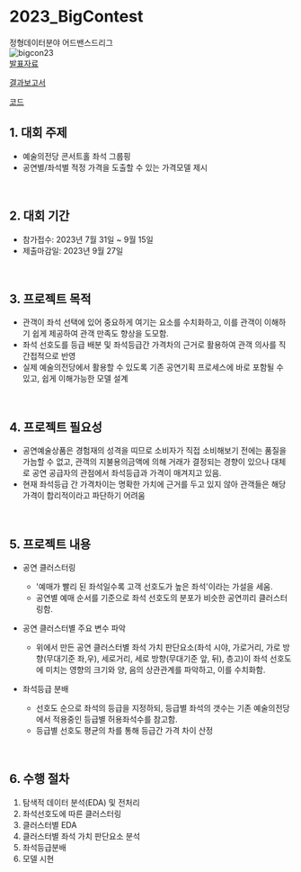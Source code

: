 # 2023_BigContest
정형데이터분야 어드밴스드리그  
![bigcon23](https://github.com/jun-suk/PJT_2023_BigContest/assets/73885257/43638b26-f2b1-447d-911d-b09c9246f169)  
[발표자료](https://github.com/jun-suk/PJT_2023_BigContest/blob/main/%5B%E1%84%87%E1%85%A1%E1%86%AF%E1%84%91%E1%85%AD%E1%84%8C%E1%85%A1%E1%84%85%E1%85%AD%5D%20%E1%84%8C%E1%85%A5%E1%86%BC%E1%84%92%E1%85%A7%E1%86%BC%E1%84%83%E1%85%A6%E1%84%8B%E1%85%B5%E1%84%90%E1%85%A5%E1%84%87%E1%85%AE%E1%86%AB%E1%84%8B%E1%85%A3_%E1%84%8B%E1%85%A5%E1%84%83%E1%85%B3%E1%84%87%E1%85%A2%E1%86%AB%E1%84%89%E1%85%B3%E1%84%83%E1%85%B3%E1%84%85%E1%85%B5%E1%84%80%E1%85%B3_%E1%84%90%E1%85%B5%E1%86%B7_%E1%84%8B%E1%85%B5%E1%84%8B%E1%85%A5%E1%84%83%E1%85%B3%E1%84%85%E1%85%B5%E1%86%B7.pdf)  

[결과보고서](https://github.com/jun-suk/PJT_2023_BigContest/blob/main/%5B%E1%84%80%E1%85%A7%E1%86%AF%E1%84%80%E1%85%AA%E1%84%87%E1%85%A9%E1%84%80%E1%85%A9%E1%84%89%E1%85%A5%5D%20%E1%84%8C%E1%85%A5%E1%86%BC%E1%84%92%E1%85%A7%E1%86%BC%E1%84%83%E1%85%A6%E1%84%8B%E1%85%B5%E1%84%90%E1%85%A5%E1%84%87%E1%85%AE%E1%86%AB%E1%84%8B%E1%85%A3_%E1%84%8B%E1%85%A5%E1%84%83%E1%85%B3%E1%84%87%E1%85%A2%E1%86%AB%E1%84%89%E1%85%B3%E1%84%83%E1%85%B3%E1%84%85%E1%85%B5%E1%84%80%E1%85%B3_%E1%84%90%E1%85%B5%E1%86%B7_%E1%84%8B%E1%85%B5%E1%84%8B%E1%85%A5%E1%84%83%E1%85%B3%E1%84%85%E1%85%B5%E1%86%B7.pdf)  

[코드](https://github.com/jun-suk/PJT_2023_BigContest/blob/main/%5B%E1%84%8F%E1%85%A9%E1%84%83%E1%85%B3%5D%20%E1%84%8C%E1%85%A5%E1%86%BC%E1%84%92%E1%85%A7%E1%86%BC%E1%84%83%E1%85%A6%E1%84%8B%E1%85%B5%E1%84%90%E1%85%A5%E1%84%87%E1%85%AE%E1%86%AB%E1%84%8B%E1%85%A3_%E1%84%90%E1%85%B5%E1%86%B7_%E1%84%8B%E1%85%B5%E1%84%8B%E1%85%A5%E1%84%83%E1%85%B3%E1%84%85%E1%85%B5%E1%86%B7.ipynb)
<br>

## 1. 대회 주제

- 예술의전당 콘서트홀 좌석 그룹핑
- 공연별/좌석별 적정 가격을 도출할 수 있는 가격모델 제시

<br>

## 2. 대회 기간

- 참가접수: 2023년 7월 31일 ~ 9월 15일
- 제출마감일: 2023년 9월 27일

<br>

## 3. 프로젝트 목적

- 관객이 좌석 선택에 있어 중요하게 여기는 요소를 수치화하고, 이를 관객이 이해하기 쉽게 제공하여 관객 만족도 향상을 도모함.
- 좌석 선호도를 등급 배분 및 좌석등급간 가격차의 근거로 활용하여 관객 의사를 직간접적으로 반영
- 실제 예술의전당에서 활용할 수 있도록 기존 공연기획 프로세스에 바로 포함될 수 있고, 쉽게 이해가능한 모델 설계

<br>

## 4. 프로젝트 필요성

- 공연예술상품은 경험재의 성격을 띠므로 소비자가 직접 소비해보기 전에는 품질을 가늠할 수 없고, 관객의 지불용의금액에 의해 거래가 결정되는 경향이 있으나 대체로 공연 공급자의 관점에서 좌석등급과 가격이 매겨지고 있음.
- 현재 좌석등급 간 가격차이는 명확한 가치에 근거를 두고 있지 않아 관객들은 해당 가격이 합리적이라고 파단하기 어려움

<br>

## 5. 프로젝트 내용

- 공연 클러스터링
  - '예매가 빨리 된 좌석일수록 고객 선호도가 높은 좌석'이라는 가설을 세움.
  - 공연별 예매 순서를 기준으로 좌석 선호도의 분포가 비슷한 공연끼리 클러스터링함. 

- 공연 클러스터별 주요 변수 파악
  - 위에서 만든 공연 클러스터별 좌석 가치 판단요소(좌석 시야, 가로거리, 가로 방향(무대기준 좌,우), 세로거리, 세로 방향(무대기준 앞, 뒤), 층고)이 좌석 선호도에 미치는 영향의 크기와 양, 음의 상관관계를 파악하고, 이를 수치화함. 

- 좌석등급 분배
  - 선호도 순으로 좌석의 등급을 지정하되, 등급별 좌석의 갯수는 기존 예술의전당에서 적용중인 등급별 허용좌석수를 참고함.
  - 등급별 선호도 평균의 차를 통해 등급간 가격 차이 산정

<br>

## 6. 수행 절차
1) 탐색적 데이터 분석(EDA) 및 전처리
2) 좌석선호도에 따른 클러스터링
3) 클러스터별 EDA
4) 클러스터별 좌석 가치 판단요소 분석
5) 좌석등급분배
6) 모델 시현
